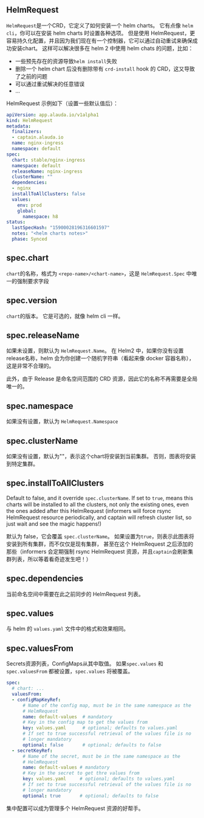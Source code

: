 ## HelmRequest

`HelmRequest`是一个CRD，它定义了如何安装一个 helm charts。 它有点像 `helm cli`，你可以在安装 helm charts 时设置各种选项。 
但是使用 HelmRequest，更容易持久化配置，并且因为我们现在有一个控制器，它可以通过自动重试来确保成功安装chart。 
这样可以解决很多在 helm 2 中使用 helm chats 的问题，比如：

* 一些预先存在的资源导致`helm install`失败
* 删除一个 helm chart 后没有删除带有 `crd-install` hook 的 CRD，这又导致了之前的问题
* 可以通过重试解决的任意错误
* ... 

HelmRequest 示例如下（设置一些默认值后）：

```yaml
apiVersion: app.alauda.io/v1alpha1
kind: HelmRequest
metadata:
  finalizers:
  - captain.alauda.io
  name: nginx-ingress
  namespace: default
spec:
  chart: stable/nginx-ingress
  namespace: default
  releaseName: nginx-ingress
  clusterName: ""
  dependencies:
  - nginx
  installToAllClusters: false
  values:
    env: prod
    global:
      namespace: h8
status:
  lastSpecHash: "15900028196316601597"
  notes: "<helm charts notes>"
  phase: Synced
```

## spec.chart

`chart`的名称，格式为 `<repo-name>/<chart-name>`，这是 `HelmRequest.Spec` 中唯一的强制要求字段

## spec.version

`chart`的版本。 它是可选的，就像 helm cli 一样。

## spec.releaseName

如果未设置，则默认为 `HelmRequest.Name`。 在 Helm2 中，如果你没有设置release名称，helm 会为你创建一个随机字符串（看起来像 docker 容器名称），这是非常不合理的。

此外，由于 Release 是命名空间范围的 CRD 资源，因此它的名称不再需要是全局唯一的。

## spec.namespace

如果没有设置，默认为 `HelmRequest.Namespace`


## spec.clusterName

如果没有设置，默认为""，表示这个chart将安装到当前集群。 否则，图表将安装到特定集群。

## spec.installToAllClusters

Default to false, and it override `spec.clusterName`. If set to `true`, means this charts will be installed to all the clusters, not only the existing ones, 
even the ones added after this HelmRequest (informers will force rsync HelmRequest resource periodically, and captain will refresh cluster list, so just wait and see the magic happens!)

默认为 false，它会覆盖 `spec.clusterName`。 如果设置为`true`，则表示此图表将安装到所有集群，而不仅仅是现有集群，
甚至在这个 HelmRequest 之后添加的那些（informers 会定期强制 rsync HelmRequest 资源，并且`captain`会刷新集群列表，所以等着看奇迹发生吧！）

## spec.dependencies

当前命名空间中需要在此之前同步的 HelmRequest 列表。

## spec.values

与 helm 的 `values.yaml` 文件中的格式和效果相同。

## spec.valuesFrom

Secrets资源列表，ConfigMaps从其中取值。 如果`spec.values` 和`spec.valuesFrom` 都被设置，`spec.values` 将被覆盖。

```yaml
spec:
  # chart: ...
  valuesFrom:
  - configMapKeyRef:
      # Name of the config map, must be in the same namespace as the
      # HelmRequest 
      name: default-values  # mandatory
      # Key in the config map to get the values from
      key: values.yaml      # optional; defaults to values.yaml
      # If set to true successful retrieval of the values file is no
      # longer mandatory
      optional: false       # optional; defaults to false
  - secretKeyRef:
      # Name of the secret, must be in the same namespace as the
      # HelmRequest
      name: default-values # mandatory
      # Key in the secret to get thre values from
      key: values.yaml     # optional; defaults to values.yaml
      # If set to true successful retrieval of the values file is no
      # longer mandatory
      optional: true       # optional; defaults to false
```

集中配置可以成为管理多个 HelmRequest 资源的好帮手。